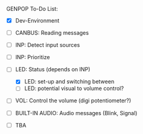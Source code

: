 GENPOP To-Do List:

- [x] Dev-Environment
- [ ] CANBUS: Reading messages

- [ ] INP: Detect input sources 
- [ ] INP: Prioritize

- [ ] LED: Status (depends on INP)
    - [x] LED: set-up and switching between
    - [ ] LED: potential visual to volume control?

- [ ] VOL: Control the volume (digi potentiometer?)
- [ ] BUILT-IN AUDIO: Audio messages (Blink, Signal)

- [ ] TBA

